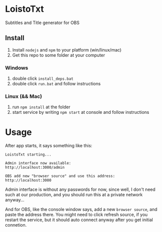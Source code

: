 # LoistoTxt
Subtitles and Title generator for OBS

## Install
    
1. Install `nodejs` and `npm` to your platform (win/linux/mac)
2. Get this repo to some folder at your computer

### Windows

1. double click `install_deps.bat`
2. double click `run.bat` and follow instructions

### Linux (&& Mac)

1. run `npm install` at the folder
2. start service by writing `npm start` at console and follow instructions

# Usage

After app starts, it says something like this:
    
    LoistoTxt starting...
    
    Admin interface now available:
    http://localhost:3000/admin

    OBS add new "browser source" and use this address:
    http://localhost:3000


Admin interface is without any passwords for now, since well, I don't need such at our production, and you should run this at a private network anyway...

And for OBS, like the console window says, add a new `browser source`, and paste the address there. You might need to click refresh source, if you restart the service, but it should auto connect anyway after you get initial connetion.
